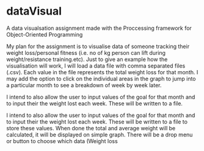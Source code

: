 # dataVisual
A data visualsation assignment made with the Proccessing framework for Object-Oriented Programming

My plan for the assignment is to visualise data of someone tracking their weight loss/personal fitness (i.e. no of kg person can lift during weight/resistance training.etc).
Just to give an example how the visualisation will work, I will load a data file with comma separated files (.csv). Each value in the file represents the total weight loss for that month.
I may add the option to click on the individual areas in the graph to jump into a particular month to see a breakdown of week by week later.

I intend to also allow the user to input values of the goal for that month and to input their the weight lost each week. These will be written to a file.

I intend to also allow the user to input values of the goal for that month and to input their the weight lost each week. These will be written to a file to store these values. When done the total and average weight will be calculated, it will be displayed on simple graph. There will be a  drop menu or button to choose which data (Weight loss
